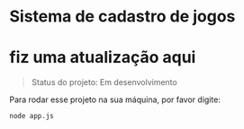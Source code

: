 # Sistema de cadastro de jogos
# fiz uma atualização aqui

> Status do projeto: Em desenvolvimento

Para rodar esse projeto na sua máquina, por favor digite:

```
node app.js
```
